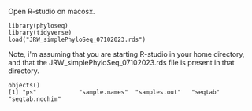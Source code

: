 Open R-studio on macosx. 
```
library(phyloseq)
library(tidyverse)
load("JRW_simplePhyloSeq_07102023.rds")
```
Note, i'm assuming that you are starting R-studio in your home directory, and that the JRW_simplePhyloSeq_07102023.rds file is present in that directory. 
```
objects()
[1] "ps"            "sample.names"  "samples.out"   "seqtab"        "seqtab.nochim"
```
